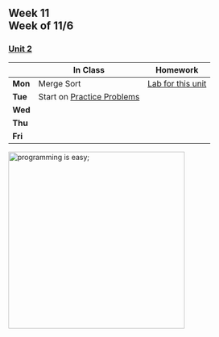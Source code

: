 ## Week 11 <br>Week of 11/6

### [Unit 2](/apcsp/curriculum/2)

  |       |In Class               |Homework   |
  |-------|---------              |---------  |
  |**Mon**|Merge Sort |[Lab for this unit](https://cs50.harvard.edu/ap/2024/curriculum/x/labs/3/) |
  |**Tue**|Start on [Practice Problems](https://cs50.harvard.edu/ap/2024/problems/3/) | |
  |**Wed**| | |
  |**Thu**| | |
  |**Fri**| | |


<meta http-equiv="refresh" content="300"/>

<img src="https://i.pinimg.com/originals/de/f5/2f/def52fe41d695d8feebd2cdc194da929.png" alt="programming is easy;" height="350">
